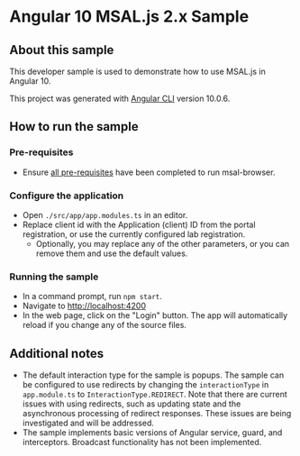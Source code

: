 # Angular 10 MSAL.js 2.x Sample

## About this sample

This developer sample is used to demonstrate how to use MSAL.js in Angular 10.

This project was generated with [Angular CLI](https://github.com/angular/angular-cli) version 10.0.6.

## How to run the sample

### Pre-requisites
- Ensure [all pre-requisites](../../../lib/msal-browser/README.md#prerequisites) have been completed to run msal-browser.

### Configure the application
- Open `./src/app/app.modules.ts` in an editor.
- Replace client id with the Application (client) ID from the portal registration, or use the currently configured lab registration. 
  - Optionally, you may replace any of the other parameters, or you can remove them and use the default values.

### Running the sample
- In a command prompt, run `npm start`.
- Navigate to [http://localhost:4200](http://localhost:4200)
- In the web page, click on the "Login" button. The app will automatically reload if you change any of the source files.

## Additional notes
- The default interaction type for the sample is popups. The sample can be configured to use redirects by changing the `interactionType` in `app.module.ts` to `InteractionType.REDIRECT`. Note that there are current issues with using redirects, such as updating state and the asynchronous processing of redirect responses. These issues are being investigated and will be addressed.
- The sample implements basic versions of Angular service, guard, and interceptors. Broadcast functionality has not been implemented.
